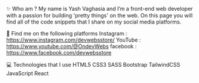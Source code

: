 ✨ Who am ?
My name is Yash Vaghasia and I’m a front-end web developer with a passion for building 'pretty things' on the web. On this page you will find all of the code snippets that I share on my social media platforms.

🔗 Find me on the following platforms
Instagram : https://www.instagram.com/devwebsstore/
YouTube : https://www.youtube.com/@OndevWebs
facebook : https://www.facebook.com/devwebsstore

💻 Technologies that I use
HTML5 CSS3 SASS Bootstrap TailwindCSS JavaScript React
